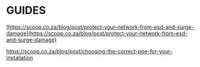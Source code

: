 # GUIDES

[https://scoop.co.za/blog/post/protect-your-network-from-esd-and-surge-damage](https://scoop.co.za/blog/post/protect-your-network-from-esd-and-surge-damage)

https://scoop.co.za/blog/post/choosing-the-correct-poe-for-your-installation
